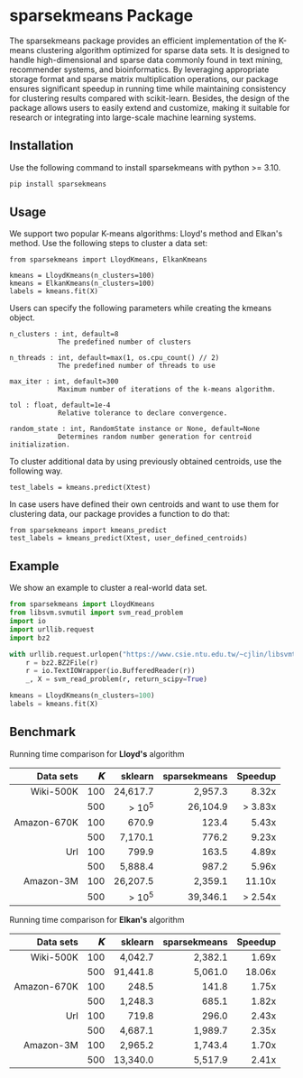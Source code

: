 # sparsekmeans Package

The sparsekmeans package provides an efficient implementation of the K-means clustering algorithm optimized for sparse data sets. It is designed to handle high-dimensional and sparse data commonly found in text mining, recommender systems, and bioinformatics. By leveraging appropriate storage format and sparse matrix multiplication operations, our package ensures significant speedup in running time while maintaining consistency for clustering results compared with scikit-learn. Besides, the design of the package allows users to easily extend and customize, making it suitable for research or integrating into large-scale machine learning systems.

## Installation

Use the following command to install sparsekmeans with python >= 3.10.

```bash
pip install sparsekmeans
```

## Usage

We support two popular K-means algorithms: Lloyd's method and Elkan's method. Use the following steps to cluster a data set:

```
from sparsekmeans import LloydKmeans, ElkanKmeans

kmeans = LloydKmeans(n_clusters=100)
kmeans = ElkanKmeans(n_clusters=100)
labels = kmeans.fit(X)
```

Users can specify the following parameters while creating the kmeans object.
```
n_clusters : int, default=8
            The predefined number of clusters

n_threads : int, default=max(1, os.cpu_count() // 2)
            The predefined number of threads to use 

max_iter : int, default=300
            Maximum number of iterations of the k-means algorithm.

tol : float, default=1e-4
            Relative tolerance to declare convergence.

random_state : int, RandomState instance or None, default=None
            Determines random number generation for centroid initialization.
```

To cluster additional data by using previously obtained centroids, use the following way.

```
test_labels = kmeans.predict(Xtest)
```

In case users have defined their own centroids and want to use them for clustering data, our package provides a function to do that:
```
from sparsekmeans import kmeans_predict
test_labels = kmeans_predict(Xtest, user_defined_centroids)
```

## Example
We show an example to cluster a real-world data set.

```python
from sparsekmeans import LloydKmeans
from libsvm.svmutil import svm_read_problem
import io
import urllib.request
import bz2

with urllib.request.urlopen("https://www.csie.ntu.edu.tw/~cjlin/libsvmtools/datasets/multiclass/news20_tfidf_train.svm.bz2") as r:
    r = bz2.BZ2File(r)
    r = io.TextIOWrapper(io.BufferedReader(r))
    _, X = svm_read_problem(r, return_scipy=True)

kmeans = LloydKmeans(n_clusters=100)
labels = kmeans.fit(X)
```

## Benchmark

Running time comparison for **Lloyd's** algorithm


| Data sets    | 𝑲  |       sklearn          |  sparsekmeans |  Speedup |
|-------------:|------------:|---------------------:|-----:|-------------:|
| Wiki-500K   | 100 | 24,617.7    | 2,957.3        | 8.32x   |
|             | 500 | > $10^5$ | 26,104.9       | > 3.83x |
| Amazon-670K | 100 | 670.9       | 123.4         | 5.43x   | 
|             | 500 | 7,170.1     | 776.2         | 9.23x   |
| Url         | 100 | 799.9       | 163.5          | 4.89x   |
|             | 500 | 5,888.4     | 987.2          | 5.96x   |
| Amazon-3M   | 100 | 26,207.5    | 2,359.1        | 11.10x   |
|             | 500 | > $10^5$ | 39,346.1       | > 2.54x |

Running time comparison for **Elkan's** algorithm

| Data sets    | 𝑲  |      sklearn          |  sparsekmeans |  Speedup |
|-------------:|------------:|---------------------:|-----:|-------------:|
| Wiki-500K   | 100 | 4,042.7    | 2,382.1        | 1.69x   |
|             | 500 | 91,441.8 | 5,061.0       | 18.06x |
| Amazon-670K | 100 | 248.5       | 141.8         | 1.75x   | 
|             | 500 | 1,248.3     | 685.1         | 1.82x  |
| Url         | 100 | 719.8      | 296.0          | 2.43x   |
|             | 500 | 4,687.1     | 1,989.7          | 2.35x  |
| Amazon-3M   | 100 | 2,965.2    | 1,743.4        | 1.70x  |
|             | 500 | 13,340.0 | 5,517.9       | 2.41x|
